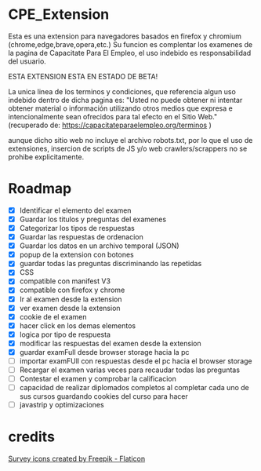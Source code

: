 # CPE_Extension
Esta es una extension para navegadores basados en firefox y chromium (chrome,edge,brave,opera,etc.) 
Su funcion es complentar los examenes de la pagina de Capacitate Para El Empleo, el uso indebido es responsabilidad del usuario.

ESTA EXTENSION ESTA EN ESTADO DE BETA!

La unica linea de los terminos y condiciones, que referencia algun uso indebido dentro de dicha pagina es:
"Usted no puede obtener ni intentar obtener material o información utilizando otros medios que expresa e intencionalmente sean ofrecidos para tal efecto en el Sitio Web." (recuperado de: https://capacitateparaelempleo.org/terminos )

aunque dicho sitio web no incluye el archivo robots.txt, por lo que el uso de extensiones, insercion de scripts de JS y/o web crawlers/scrappers no se prohibe explicitamente.

# Roadmap

- [x] Identificar el elemento del examen
- [x] Guardar los titulos y preguntas del examenes
- [x] Categorizar los tipos de respuestas
- [x] Guardar las respuestas de ordenacion
- [x] Guardar los datos en un archivo temporal (JSON)
- [x] popup de la extension con botones
- [x] guardar todas las preguntas discriminando las repetidas
- [x] CSS
- [x] compatible con manifest V3
- [x] compatible con firefox y chrome
- [x] Ir al examen desde la extension
- [x] ver examen desde la extension
- [x] cookie de el examen  
- [x] hacer click en los demas elementos
- [x] logica por tipo de respuesta
- [x] modificar las respuestas del examen desde la extension
- [x] guardar examFull desde browser storage hacia la pc
- [ ] importar examFUll con respuestas desde el pc hacia el browser storage
- [ ] Recargar el examen varias veces para recaudar todas las preguntas
- [ ] Contestar el examen y comprobar la calificacion
- [ ] capacidad de realizar diplomados completos al completar cada uno de sus cursos guardando cookies del curso para hacer
- [ ] javastrip y optimizaciones

# credits

<a href="https://www.flaticon.com/free-icons/survey" title="survey icons">Survey icons created by Freepik - Flaticon</a>
